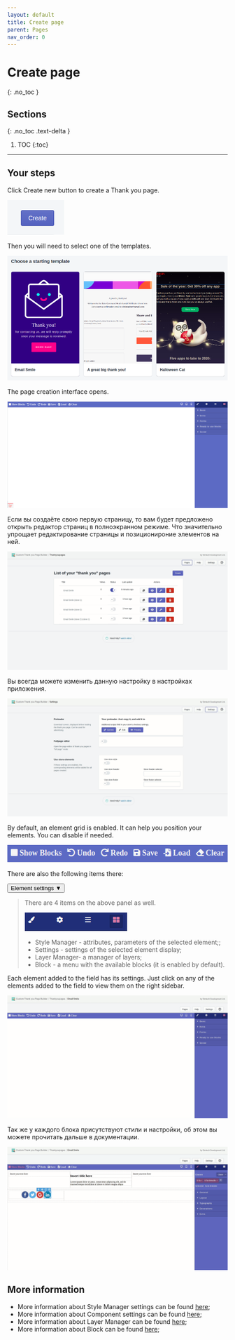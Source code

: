 ```yaml
---
layout: default
title: Create page
parent: Pages
nav_order: 0
---
```


# Create page
{: .no_toc }

## Sections
{: .no_toc .text-delta }

1. TOC
{:toc}

---

## Your steps
Click Сreate new button to create a Thank you page.

<span class="doc_image">![create](/assets/images/pages/create.png)</span>

Then you will need to select one of the templates.

<span class="doc_image">![template_list](/assets/images/pages/template_list.png)</span>

The page creation interface opens.

<span class="doc_image">![create_form](/assets/images/pages/create_form.png)</span>

Если вы создаёте свою первую страницу, то вам будет предложено открыть редактор страниц в полноэкранном режиме. Что значительно упрощает редактирование страницы и позиционироние элементов на ней.

<span class="doc_image" id="confirm" onclick="showModal(this.getAttribute('id'))">![confirm_full](/assets/images/pages/confirm_full.gif)</span>

Вы всегда можете изменить данную настройку в настройках приложения.

<span class="doc_image" id="fullpage_swap" onclick="showModal(this.getAttribute('id'))">![confirm_full](/assets/images/settings/fullpage_swap.gif)</span>

By default, an element grid is enabled. It can help you position your elements. You can disable if needed.

<span class="doc_image">![panel](/assets/images/pages/panel.png)</span>


There are also the following items there:

<button type="button" id="menu_items" name="button" onclick="showHide('blockquote')" class="btn btn-purple"> Element settings ▼</button><br>

> There are 4 items on the above panel as well.
>
> <span class="doc_image" id="import" onclick="showModal(this.getAttribute('id'))">![import](/assets/images/pages/setting_list.png)</span>
> - Style Manager - attributes, parameters of the selected element;;
> - Settings - settings of the selected element display;
> - Layer Manager- a manager of layers;
> - Block - a menu with the available blocks (it is enabled by default).

Each element added to the field has its settings. Just click on any of the elements added to the field to view them on the right sidebar.

<span class="doc_image" id="drop" onclick="showModal(this.getAttribute('id'))">![drop](/assets/images/pages/drop.gif)</span>

Так же у каждого блока присутствуют стили и настройки, об этом вы можете прочитать дальше в документации.

<span class="doc_image" id="style" onclick="showModal(this.getAttribute('id'))">![style](/assets/images/pages/style.gif)</span>


## More information

* More information about Style Manager settings can be found [here](/docs/editor_settings/style/);
* More information about Component settings can be found [here](/docs/editor_settings/component/);
* More information about Layer Manager can be found [here](/docs/editor_settings/layer/);
* More information about Block can be found [here](/docs/editor_settings/block/);

<script>
    let quotes = document.querySelectorAll('blockquote');
    window.onload = function() {
        for (const key in quotes) {
            typeof quotes[key] == 'object' ? quotes[key].style.display = 'none' : '';
        }
    };
    function showList(id) {
        console.log(id)
    }
</script>